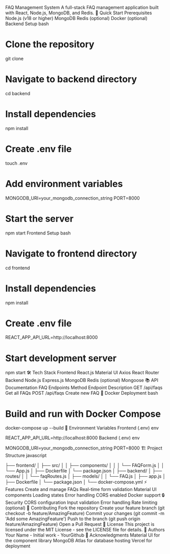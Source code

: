 FAQ Management System
A full-stack FAQ management application built with React, Node.js, MongoDB, and Redis.
🚀 Quick Start
Prerequisites
Node.js (v18 or higher)
MongoDB
Redis (optional)
Docker (optional)
Backend Setup
bash


# Clone the repository
git clone <your-repo-url>

# Navigate to backend directory
cd backend

# Install dependencies
npm install

# Create .env file
touch .env

# Add environment variables
MONGODB_URI=your_mongodb_connection_string
PORT=8000

# Start the server
npm start
Frontend Setup
bash


# Navigate to frontend directory
cd frontend

# Install dependencies
npm install

# Create .env file
REACT_APP_API_URL=http://localhost:8000

# Start development server
npm start
🛠️ Tech Stack
Frontend
React.js
Material UI
Axios
React Router
Backend
Node.js
Express.js
MongoDB
Redis (optional)
Mongoose
📚 API Documentation
FAQ Endpoints
Method	Endpoint	Description
GET	/api/faqs	Get all FAQs
POST	/api/faqs	Create new FAQ
🐳 Docker Deployment
bash


# Build and run with Docker Compose
docker-compose up --build
🔧 Environment Variables
Frontend (.env)
env


REACT_APP_API_URL=http://localhost:8000
Backend (.env)
env


MONGODB_URI=your_mongodb_connection_string
PORT=8000
🏗️ Project Structure
javascript


├── frontend/
│   ├── src/
│   │   ├── components/
│   │   │   └── FAQForm.js
│   │   └── App.js
│   ├── Dockerfile
│   └── package.json
│
├── backend/
│   ├── routes/
│   │   └── faqRoutes.js
│   ├── models/
│   │   └── FAQ.js
│   ├── app.js
│   ├── Dockerfile
│   └── package.json
│
└── docker-compose.yml
⚡ Features
Create and manage FAQs
Real-time form validation
Material UI components
Loading states
Error handling
CORS enabled
Docker support
🔒 Security
CORS configuration
Input validation
Error handling
Rate limiting (optional)
🤝 Contributing
Fork the repository
Create your feature branch (git checkout -b feature/AmazingFeature)
Commit your changes (git commit -m 'Add some AmazingFeature')
Push to the branch (git push origin feature/AmazingFeature)
Open a Pull Request
📝 License
This project is licensed under the MIT License - see the LICENSE file for details.
👥 Authors
Your Name - Initial work - YourGithub
🙏 Acknowledgments
Material UI for the component library
MongoDB Atlas for database hosting
Vercel for deployment
